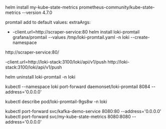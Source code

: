 helm install my-kube-state-metrics prometheus-community/kube-state-metrics --version 4.7.0

promtail add to default values:
extraArgs:
  - -client.url=http://scraper-service:80
helm install loki-promtail grafana/promtail --values /tmp/loki-promtail.yaml -n loki --create-namespace

http://scraper-service:80/

-client.url=http://loki-stack:3100/loki/api/v1/push
http://loki-stack:3100/loki/api/v1/push

helm uninstall loki-promtail -n loki

kubectl --namespace loki port-forward daemonset/loki-promtail 8084 --address='0.0.0.0'

kubectl describe pod/loki-promtail-9gs8w -n loki

kubectl port-forward svc/kafka-demo-service 8080:80 --address='0.0.0.0'
kubectl port-forward svc/my-kube-state-metrics 8080:8080 --address='0.0.0.0'
